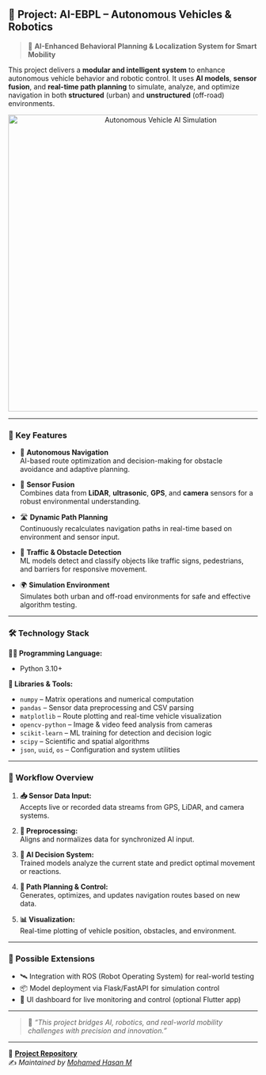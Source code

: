 ## 🤖 Project: AI-EBPL – Autonomous Vehicles & Robotics

> 🚗 **AI-Enhanced Behavioral Planning & Localization System for Smart Mobility**

This project delivers a **modular and intelligent system** to enhance autonomous vehicle behavior and robotic control. It uses **AI models**, **sensor fusion**, and **real-time path planning** to simulate, analyze, and optimize navigation in both **structured** (urban) and **unstructured** (off-road) environments.

<p align="center">
  <img src="https://media.giphy.com/media/XF5ZLk0nPM5XWp9D47/giphy.gif" width="600" alt="Autonomous Vehicle AI Simulation" />
</p>

---

### 🚀 Key Features

- 🤖 **Autonomous Navigation**  
  AI-based route optimization and decision-making for obstacle avoidance and adaptive planning.

- 🧠 **Sensor Fusion**  
  Combines data from **LiDAR**, **ultrasonic**, **GPS**, and **camera** sensors for a robust environmental understanding.

- 🛣️ **Dynamic Path Planning**  
  Continuously recalculates navigation paths in real-time based on environment and sensor input.

- 🚧 **Traffic & Obstacle Detection**  
  ML models detect and classify objects like traffic signs, pedestrians, and barriers for responsive movement.

- 🌍 **Simulation Environment**  
  Simulates both urban and off-road environments for safe and effective algorithm testing.

---

### 🛠️ Technology Stack

**🧑‍💻 Programming Language:**  
- Python 3.10+

**🔧 Libraries & Tools:**  
- `numpy` – Matrix operations and numerical computation  
- `pandas` – Sensor data preprocessing and CSV parsing  
- `matplotlib` – Route plotting and real-time vehicle visualization  
- `opencv-python` – Image & video feed analysis from cameras  
- `scikit-learn` – ML training for detection and decision logic  
- `scipy` – Scientific and spatial algorithms  
- `json`, `uuid`, `os` – Configuration and system utilities

---

### 🔄 Workflow Overview

1. **📥 Sensor Data Input:**  
   Accepts live or recorded data streams from GPS, LiDAR, and camera systems.

2. **🧹 Preprocessing:**  
   Aligns and normalizes data for synchronized AI input.

3. **🤖 AI Decision System:**  
   Trained models analyze the current state and predict optimal movement or reactions.

4. **📍 Path Planning & Control:**  
   Generates, optimizes, and updates navigation routes based on new data.

5. **📊 Visualization:**  
   Real-time plotting of vehicle position, obstacles, and environment.

---

### 🧪 Possible Extensions

- 🛰️ Integration with ROS (Robot Operating System) for real-world testing  
- 📦 Model deployment via Flask/FastAPI for simulation control  
- 📱 UI dashboard for live monitoring and control (optional Flutter app)

---

> 🧠 _“This project bridges AI, robotics, and real-world mobility challenges with precision and innovation.”_

---

📂 [**Project Repository**](https://github.com/mohamedhasan8403/AI-EBPL)  
✍️ *Maintained by [Mohamed Hasan M](https://github.com/mohamedhasan8403)*  


